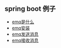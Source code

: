 ##  spring boot 例子


* [emq是什么](docs/emq/indroduce.md)
* [emq安装](docs/emq/install.md)
* [emq发送消息](docs/emq/emq_sender.md)
* [emq接收消息](docs/emq/emq_rev.md)
